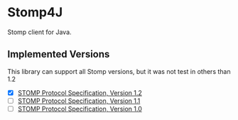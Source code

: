 # Stomp4J

Stomp client for Java.

## Implemented Versions

This library can support all Stomp versions, but it was not test in others than 1.2

- [X] [STOMP Protocol Specification, Version 1.2](https://stomp.github.io/stomp-specification-1.2.html)
- [ ] [STOMP Protocol Specification, Version 1.1](https://stomp.github.io/stomp-specification-1.1.html)
- [ ] [STOMP Protocol Specification, Version 1.0](https://stomp.github.io/stomp-specification-1.0.html)